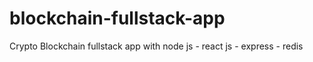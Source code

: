 # blockchain-fullstack-app
Crypto Blockchain fullstack app with node js - react js - express - redis
